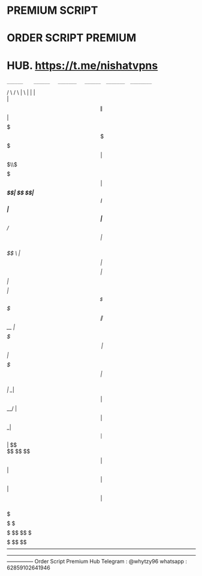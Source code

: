 # PREMIUM SCRIPT
# ORDER SCRIPT PREMIUM
# HUB. https://t.me/nishatvpns




    ______    ______   _______   ______  _______  ________ 
   /      \  /      \ |       \ |      \|       \|        \
  |  $$$$$$\|  $$$$$$\| $$$$$$$\ \$$$$$$| $$$$$$$\\$$$$$$$$
  | $$___\$$| $$   \$$| $$__| $$  | $$  | $$__/ $$  | $$   
   \$$    \ | $$      | $$    $$  | $$  | $$    $$  | $$   
   _\$$$$$$\| $$   __ | $$$$$$$\  | $$  | $$$$$$$   | $$   
  |  \__| $$| $$__/  \| $$  | $$ _| $$_ | $$        | $$   
   \$$    $$ \$$    $$| $$  | $$|   $$ \| $$        | $$   
    \$$$$$$   \$$$$$$  \$$   \$$ \$$$$$$ \$$         \$$   
—————————————————————————————————————————————————————————————————————————————
Order Script Premium Hub 
Telegram : @whytzy96
whatsapp : 62859102641946
